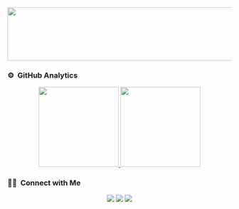 
<a href="https://github.com/devxb/gitanimals">
  <img
    src="https://render.gitanimals.org/lines/buingoclam147"
    width="800"
    height="120"
  />
</a>

<!-- ## 👋 &nbsp;Hey there! I'm Bùi Ngọc Lâm -->


### ⚙️ &nbsp;GitHub Analytics

<p align="center">
<a href="https://github.com/buingoclam147">
  <img height="180em" src="https://github-readme-stats.vercel.app/api?username=buingoclam147&show_icons=true&theme=algolia&include_all_commits=true&count_private=true"/>
  <img height="180em" src="https://github-readme-stats-eight-theta.vercel.app/api/top-langs/?username=buingoclam147&layout=compact&langs_count=8&theme=algolia"/>
</a>
</p>
 



### 🤝🏻 &nbsp;Connect with Me

<p align="center">
<a href="https://www.linkedin.com/in/bui-ngoc-lam-frontend-engineer"><img src="https://img.shields.io/badge/-Aditya%20Vikram%20Singh-0077B5?style=flat&logo=Linkedin&logoColor=white"/></a>
<a href="mailto:buingoclam00@gmail.com"><img src="https://img.shields.io/badge/-avsingh@umass.edu-D14836?style=flat&logo=Gmail&logoColor=white"/></a>
<a href="https://facebook.com/bnl.0318"><img src="https://img.shields.io/badge/-@AVS1508-1877F2?style=flat&logo=Facebook&logoColor=white"/></a>
</p>
